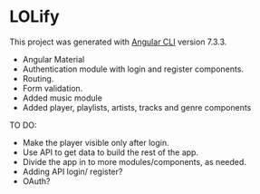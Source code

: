 # LOLify

This project was generated with [Angular CLI](https://github.com/angular/angular-cli) version 7.3.3.

- Angular Material
- Authentication module with login and register components.
- Routing.
- Form validation.
- Added music module
- Added player, playlists, artists, tracks and genre components

TO DO:

- Make the player visible only after login.
- Use API to get data to build the rest of the app.
- Divide the app in to more modules/components, as needed. 
- Adding API login/ register?
- OAuth?